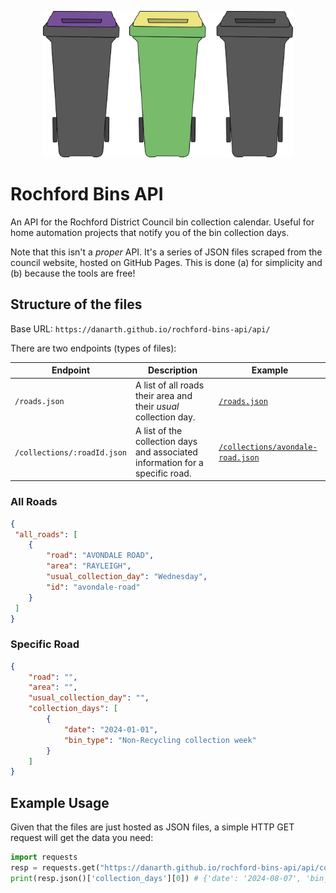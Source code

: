 <p align="center">
    <img alt="bins" src="https://raw.githubusercontent.com/danarth/rochford-bins-api/main/static/logo.png" width="400">
</p>

# Rochford Bins API

An API for the Rochford District Council bin collection calendar. Useful for home automation
projects that notify you of the bin collection days.

Note that this isn't a *proper* API. It's a series of JSON files scraped from the council website,
hosted on GitHub Pages. This is done (a) for simplicity and (b) because the tools are free!

## Structure of the files

Base URL: `https://danarth.github.io/rochford-bins-api/api/`

There are two endpoints (types of files):

| Endpoint                    | Description                                                                   | Example                                |
| --------------------------- | ----------------------------------------------------------------------------- | -------------------------------------- |
| `/roads.json`               | A list of all roads their area and their *usual* collection day.              | [`/roads.json`][1]                     |
| `/collections/:roadId.json` | A list of the collection days and associated information for a specific road. | [`/collections/avondale-road.json`][2] |

[1]: https://danarth.github.io/rochford-bins-api/api/roads.json
[2]: https://danarth.github.io/rochford-bins-api/api/collections/avondale-road.json

### All Roads

```json
{
 "all_roads": [
    {
        "road": "AVONDALE ROAD",
        "area": "RAYLEIGH",
        "usual_collection_day": "Wednesday",
        "id": "avondale-road"
    }
 ]
}
```


### Specific Road

```json
{
    "road": "",
    "area": "",
    "usual_collection_day": "",
    "collection_days": [ 
        {
            "date": "2024-01-01",
            "bin_type": "Non-Recycling collection week"
        }
    ]
}
```

## Example Usage

Given that the files are just hosted as JSON files, a simple HTTP GET request will get the data you
need:

```python
import requests
resp = requests.get("https://danarth.github.io/rochford-bins-api/api/collections/albany-road.json")
print(resp.json()['collection_days'][0]) # {'date': '2024-08-07', 'bin_type': 'Recycling collection week'}
```
